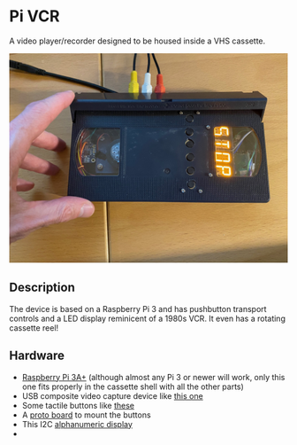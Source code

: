 # Pi VCR
A video player/recorder designed to be housed inside a VHS cassette.

<img src="cassette.jpg">

## Description

The device is based on a Raspberry Pi 3 and has pushbutton transport controls and a LED display reminicent of a 1980s VCR. It even has a rotating cassette reel!

## Hardware
 - [Raspberry Pi 3A+](https://www.raspberrypi.com/products/raspberry-pi-3-model-a-plus/) (although almost any Pi 3 or newer will work, only this one fits properly in the cassette shell with all the other parts)
 - USB composite video capture device like [this one](https://www.adafruit.com/product/4715?gad_source=1&gclid=Cj0KCQiAnfmsBhDfARIsAM7MKi1wdS5HnpMFaeHb39HGcsBSM0k1g0lLzFJhsMASe7mWKTzxYlqXkvwaAgzEEALw_wcB)
- Some tactile buttons like [these](https://www.adafruit.com/product/1119)
- A [proto board](https://www.adafruit.com/product/4783) to mount the buttons
- This I2C [alphanumeric display](https://www.adafruit.com/product/2158)
- 
